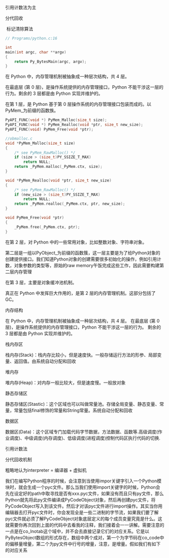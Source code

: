 



引用计数法为主

分代回收

​	标记清除算法







```c
// Programs/python.c:16

int
main(int argc, char **argv)
{
    return Py_BytesMain(argc, argv);
}
```





在 Python 中，内存管理机制被抽象成一种层次结构，共 4 层。

在最底层 (第 0 层)，是操作系统提供的内存管理接口，Python 不能干涉这一层的行为。剩余的 3 层都是由 Python 实现并维护的。

在第 1 层，是 Python 基于第 0 层操作系统的内存管理接口包装而成的。以 PyMem_为前缀的函数族。

```c
PyAPI_FUNC(void *) PyMem_Malloc(size_t size);
PyAPI_FUNC(void *) PyMem_Realloc(void *ptr, size_t new_size);
PyAPI_FUNC(void) PyMem_Free(void *ptr);

//obmalloc.c
void *PyMem_Malloc(size_t size)
{
    /* see PyMem_RawMalloc() */
    if (size > (size_t)PY_SSIZE_T_MAX)
        return NULL;
    return _PyMem.malloc(_PyMem.ctx, size);
}

void *PyMem_Realloc(void *ptr, size_t new_size)
{
    /* see PyMem_RawMalloc() */
    if (new_size > (size_t)PY_SSIZE_T_MAX)
        return NULL;
    return _PyMem.realloc(_PyMem.ctx, ptr, new_size);
}

void PyMem_Free(void *ptr)
{
    _PyMem.free(_PyMem.ctx, ptr);
}

```



在第 2 层，对 Python 中的一些常用对象，比如整数对象、字符串对象。

第二层是一组以PyObject_为前缀的函数簇，这一层主要是为了给Python对象的创建提供接口。我们知道Python对象的创建需要很多初始化的操作，例如引用计数，对象参数的类型等，原始的raw memory午饭完成这些工作，因此需要构建第二层内存管理

在第 3 层，主要是对象缓冲池机制。

真正在 Python 中发挥巨大作用的，是第 2 层的内存管理机制。这部分包括了 GC。













内存结构

在 Python 中，内存管理机制被抽象成一种层次结构，共 4 层。 在最底层 (第 0 层)，是操作系统提供的内存管理接口，Python 不能干涉这一层的行为。 剩余的 3 层都是由 Python 实现并维护的。



栈内存区

栈内存(Stack)：栈内存比较小，但是速度快。一般存储运行方法的形参、局部变量、返回值。由系统自动分配和回收

堆内存

堆内存(Heap)：对内存一般比较大，但是速度慢。一般放对象

静态存储区

静态存储区(Stastic)：这个区域也可以叫做常量池。存储全局变量、静态变量、常量，常量包括final修饰的常量和String常量。系统自动分配和回收

数据区

数据区(Data)：这个区域专门加载代码字节数据，方法数据、函数等.高级调度(作业调度)、中级调度(内存调度)、低级调度(进程调度)控制代码区执行代码的切换.



引用计数法

分代回收机制





粗略地认为interpreter = 编译器 + 虚拟机



我们在编写Python程序的时候，会注意到当使用impor关键字引入一个Python模块时，就会生成一个pyc文件。那么当我们使用import关键字的时候，Python会先在设定好的path中取寻找是否有xxx.pyc文件，如果没有而且只有py文件，那么Python就先将此py文件编译成PyCodeObject对象，然后再创建pyc文件，将PyCodeObject写入到该文件。然后才对该pyc文件进行import操作。其实当你用编辑器去打开pyc文件时，你会发现全是一些二进制的字节流，如果我们要了解pyc文件就必须了解PyCodeObject对象底层定义的每个成员变量究竟是什么。这就需要你再次回到上面的代码中去看我的注释，我们接着会一一讲解。需要注意的一点是在co_lnotab这个域中，并不会去直接记录它们的对应关系。它是以PyBytesObject数组的形式存在，数组中两个成对，第一个为字节码在co_code中的偏移量增量，第二个为py文件中行号的增量，注意，是增量。假如我们有如下的对应关系







